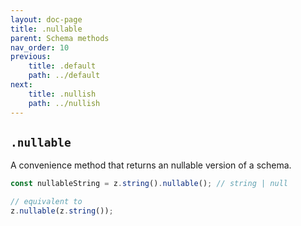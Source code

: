 ```yaml
---
layout: doc-page
title: .nullable
parent: Schema methods
nav_order: 10
previous:
    title: .default
    path: ../default
next:
    title: .nullish
    path: ../nullish
---
```


## `.nullable`

A convenience method that returns an nullable version of a schema.

```ts
const nullableString = z.string().nullable(); // string | null

// equivalent to
z.nullable(z.string());
```